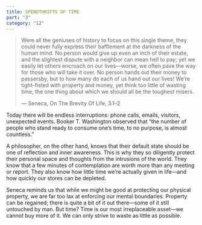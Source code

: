 ```yaml
---
title: SPENDTHRIFTS OF TIME
part: "3"
category: "12"
---
```


> Were all the geniuses of history to focus on this single theme, they could never fully express their bafflement at the darkness of the human mind. No person would give up even an inch of their estate, and the slightest dispute with a neighbor can mean hell to pay; yet we easily let others encroach on our lives—worse, we often pave the way for those who will take it over. No person hands out their money to passersby, but to how many do each of us hand out our lives! We’re tight-fisted with property and money, yet think too little of wasting time, the one thing about which we should all be the toughest misers.
>
> — Seneca, On The Brevity Of Life, 3.1–2

Today there will be endless interruptions: phone calls, emails, visitors, unexpected events. Booker T. Washington observed that “the number of people who stand ready to consume one’s time, to no purpose, is almost countless.”

A philosopher, on the other hand, knows that their default state should be one of reflection and inner awareness. This is why they so diligently protect their personal space and thoughts from the intrusions of the world. They know that a few minutes of contemplation are worth more than any meeting or report. They also know how little time we’re actually given in life—and how quickly our stores can be depleted.

Seneca reminds us that while we might be good at protecting our physical property, we are far too lax at enforcing our mental boundaries. Property can be regained; there is quite a bit of it out there—some of it still untouched by man. But time? Time is our most irreplaceable asset—we cannot buy more of it. We can only strive to waste as little as possible.
